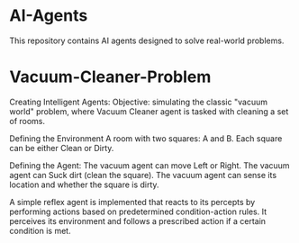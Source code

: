 # AI-Agents
This repository contains AI agents designed to solve real-world problems.

# Vacuum-Cleaner-Problem
Creating Intelligent Agents:
Objective:  simulating the classic "vacuum world" problem, where Vacuum Cleaner agent is tasked with cleaning a set of rooms.

Defining the Environment
A room with two squares: A and B. Each square can be either Clean or Dirty.

Defining the Agent:
The vacuum agent can move Left or Right.
The vacuum agent can Suck dirt (clean the square).
The vacuum agent can sense its location and whether the square is dirty.

A simple reflex agent is implemented that reacts to its percepts by performing actions based on predetermined condition-action rules. It perceives its environment and follows a prescribed action if a certain condition is met.
